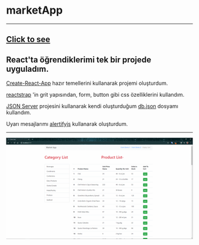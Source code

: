 # marketApp  
---    
[Click to see](https://ubeydnur.github.io/marketApp/)
---  
React'ta öğrendiklerimi tek bir projede uyguladım.  
---
[Create-React-App](https://create-react-app.dev/) hazır temellerini kullanarak projemi oluşturdum.  

[reactstrap](https://reactstrap.github.io/) 'in grit yapısından, form, button gibi css özelliklerini kullandım.  

[JSON Server](https://github.com/typicode/json-server)  projesini kullanarak kendi oluşturduğum [db.json](https://github.com/ubeydnur/marketApp/blob/main/api/db.json) dosyamı kullandım.  

Uyarı mesajlarımı [alertifyjs](https://alertifyjs.com/) kullanarak oluşturdum.

---  
![gif](readme.gif)
